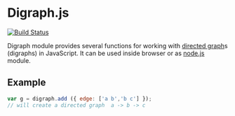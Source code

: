 # Digraph.js

[![Build Status](https://travis-ci.org/drom/digraph.png?branch=master)](https://travis-ci.org/drom/digraph)

Digraph module provides several functions for working with [directed graph](http://en.wikipedia.org/wiki/Directed_graph)s (digraphs) in JavaScript. It can be used inside browser or as [node.js](http://nodejs.org) module.

## Example

```js
var g = digraph.add ({ edge: ['a b','b c'] });
// will create a directed graph  a -> b -> c
```
